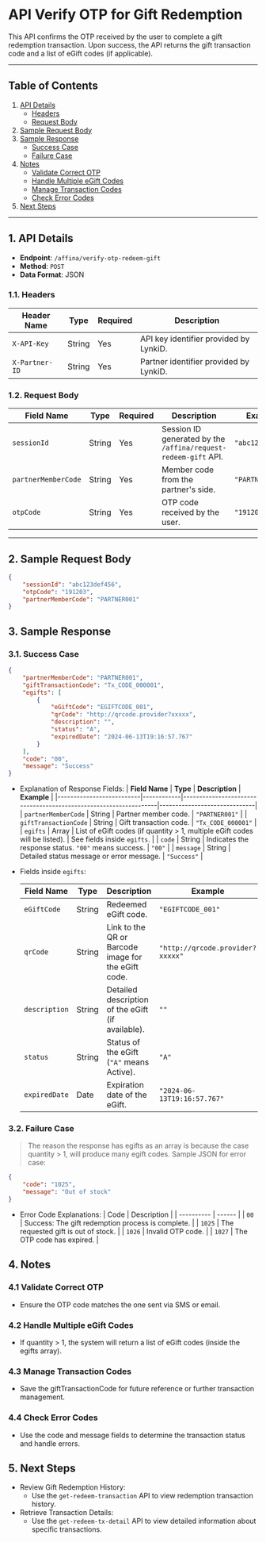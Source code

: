 # API Verify OTP for Gift Redemption

This API confirms the OTP received by the user to complete a gift redemption transaction. Upon success, the API returns the gift transaction code and a list of eGift codes (if applicable).

---

## Table of Contents

1. [API Details](#api-details)
    - [Headers](#headers)
    - [Request Body](#request-body)
2. [Sample Request Body](#request)
3. [Sample Response](#response)
    - [Success Case](#success)
    - [Failure Case](#failure)
4. [Notes](#note)
    - [Validate Correct OTP](#note-1)
    - [Handle Multiple eGift Codes](#note-2)
    - [Manage Transaction Codes](#note-3)
    - [Check Error Codes](#note-4)
5. [Next Steps](#next-step)

---

## 1. API Details <a id="api-details"></a>

-   **Endpoint**: `/affina/verify-otp-redeem-gift`
-   **Method**: `POST`
-   **Data Format**: JSON

### 1.1. Headers <a id="headers"></a>

| Header Name    | Type   | Required | Description                            |
| -------------- | ------ | -------- | -------------------------------------- |
| `X-API-Key`    | String | Yes      | API key identifier provided by LynkiD. |
| `X-Partner-ID` | String | Yes      | Partner identifier provided by LynkiD. |

### 1.2. Request Body <a id="request-body"></a>

| Field Name          | Type   | Required | Description                                                    | Example          |
| ------------------- | ------ | -------- | -------------------------------------------------------------- | ---------------- |
| `sessionId`         | String | Yes      | Session ID generated by the `/affina/request-redeem-gift` API. | `"abc123def456"` |
| `partnerMemberCode` | String | Yes      | Member code from the partner's side.                           | `"PARTNER001"`   |
| `otpCode`           | String | Yes      | OTP code received by the user.                                 | `"191203"`       |

---

## 2. Sample Request Body <a id="request"></a>

```json
{
    "sessionId": "abc123def456",
    "otpCode": "191203",
    "partnerMemberCode": "PARTNER001"
}
```

## 3. Sample Response <a id="response"></a>

### 3.1. Success Case <a id="success"></a>

```json
{
    "partnerMemberCode": "PARTNER001",
    "giftTransactionCode": "Tx_CODE_000001",
    "egifts": [
        {
            "eGiftCode": "EGIFTCODE_001",
            "qrCode": "http://qrcode.provider?xxxxx",
            "description": "",
            "status": "A",
            "expiredDate": "2024-06-13T19:16:57.767"
        }
    ],
    "code": "00",
    "message": "Success"
}
```

-   Explanation of Response Fields:
    | **Field Name** | **Type** | **Description** | **Example** |
    |--------------------------|------------|------------------------------------------------------------------|------------------------------|
    | `partnerMemberCode` | String | Partner member code. | `"PARTNER001"` |
    | `giftTransactionCode` | String | Gift transaction code. | `"Tx_CODE_000001"` |
    | `egifts` | Array | List of eGift codes (if quantity > 1, multiple eGift codes will be listed). | See fields inside `egifts`. |
    | `code` | String | Indicates the response status. `"00"` means success. | `"00"` |
    | `message` | String | Detailed status message or error message. | `"Success"` |

-   Fields inside `egifts`:

    | **Field Name** | **Type** | **Description**                                     | **Example**                      |
    | -------------- | -------- | --------------------------------------------------- | -------------------------------- |
    | `eGiftCode`    | String   | Redeemed eGift code.                                | `"EGIFTCODE_001"`                |
    | `qrCode`       | String   | Link to the QR or Barcode image for the eGift code. | `"http://qrcode.provider?xxxxx"` |
    | `description`  | String   | Detailed description of the eGift (if available).   | `""`                             |
    | `status`       | String   | Status of the eGift (`"A"` means Active).           | `"A"`                            |
    | `expiredDate`  | Date     | Expiration date of the eGift.                       | `"2024-06-13T19:16:57.767"`      |

### 3.2. Failure Case <a id="failure"></a>

> The reason the response has egifts as an array is because the case quantity > 1, will produce many egift codes.
> Sample JSON for error case:

```json
{
    "code": "1025",
    "message": "Out of stock"
}
```

-   Error Code Explanations:
    | Code | Description |
    | ---------- | ------ |
    | `00` | Success: The gift redemption process is complete. |
    | `1025` | The requested gift is out of stock. |
    | `1026` | Invalid OTP code. |
    | `1027` | The OTP code has expired. |

## 4. Notes <a id="note"></a>

### 4.1 Validate Correct OTP <a id="note-1"></a>

-   Ensure the OTP code matches the one sent via SMS or email.

### 4.2 Handle Multiple eGift Codes <a id="note-2"></a>

-   If quantity > 1, the system will return a list of eGift codes (inside the egifts array).

### 4.3 Manage Transaction Codes <a id="note-3"></a>

-   Save the giftTransactionCode for future reference or further transaction management.

### 4.4 Check Error Codes <a id="note-4"></a>

-   Use the code and message fields to determine the transaction status and handle errors.

## 5. Next Steps <a id="next-step"></a>

-   Review Gift Redemption History:
    -   Use the `get-redeem-transaction` API to view redemption transaction history.
-   Retrieve Transaction Details:
    -   Use the `get-redeem-tx-detail` API to view detailed information about specific transactions.
